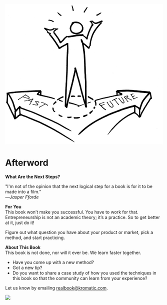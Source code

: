 ![](/assets/iIllustration-PastPresentFuture02.png)

# Afterword

**What Are the Next Steps?**

"I'm not of the opinion that the next logical step for a book is for it to be made into a film.”  
—_Jasper Fforde_

**For You**  
This book won’t make you successful. You have to work for that. Entrepreneurship is not an academic theory; it’s a practice. So to get better at it, just do it!

Figure out what question you have about your product or market, pick a method, and start practicing.

**About This Book**  
This book is not done, nor will it ever be. We learn faster together.

* Have you come up with a new method?
* Got a new tip?
* Do you want to share a case study of how you used the techniques in this book so that the community can learn from your experience?

Let us know by emailing [realbook@kromatic.com](mailto:realbook@kromatic.com).

<img src="https://docs.google.com/drawings/d/13tTHAk3GkM1llU1ChZw023vlOq3IqREUxnkxXx3n3fY/pub?w=628&amp;h=586">

